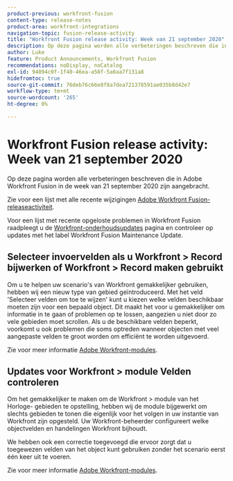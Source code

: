 ```yaml
---
product-previous: workfront-fusion
content-type: release-notes
product-area: workfront-integrations
navigation-topic: fusion-release-activity
title: "Workfront Fusion release activity: Week van 21 september 2020"
description: Op deze pagina worden alle verbeteringen beschreven die in Adobe Workfront Fusion in de week van 21 september 2020 zijn aangebracht.
author: Luke
feature: Product Announcements, Workfront Fusion
recommendations: noDisplay, noCatalog
exl-id: 94094c0f-1f40-46ea-a58f-5a6aa7f131a8
hidefromtoc: true
source-git-commit: 76deb76c66e8f8a7dea721378591ae035b8d42e7
workflow-type: tm+mt
source-wordcount: '265'
ht-degree: 0%

---
```


# Workfront Fusion release activity: Week van 21 september 2020

Op deze pagina worden alle verbeteringen beschreven die in Adobe Workfront Fusion in de week van 21 september 2020 zijn aangebracht.

Zie voor een lijst met alle recente wijzigingen [Adobe Workfront Fusion-releaseactiviteit](../../../../../product-announcements/product-releases/fusion-release-activity/fusion-release-activity.md).

Voor een lijst met recente opgeloste problemen in Workfront Fusion raadpleegt u de [Workfront-onderhoudsupdates](https://experienceleague.adobe.com/docs/workfront-known-issues/releases/current-updates.html) pagina en controleer op updates met het label Workfront Fusion Maintenance Update.

## Selecteer invoervelden als u Workfront > Record bijwerken of Workfront > Record maken gebruikt

Om u te helpen uw scenario&#39;s van Workfront gemakkelijker gebruiken, hebben wij een nieuw type van gebied geïntroduceerd. Met het veld &#39;Selecteer velden om toe te wijzen&#39; kunt u kiezen welke velden beschikbaar moeten zijn voor een bepaald object. Dit maakt het voor u gemakkelijker om informatie in te gaan of problemen op te lossen, aangezien u niet door zo vele gebieden moet scrollen. Als u de beschikbare velden beperkt, voorkomt u ook problemen die soms optreden wanneer objecten met veel aangepaste velden te groot worden om efficiënt te worden uitgevoerd.

Zie voor meer informatie [Adobe Workfront-modules](../../../../../workfront-fusion/apps-and-their-modules/workfront-modules.md).

## Updates voor Workfront > module Velden controleren

Om het gemakkelijker te maken om de Workfront > module van het Horloge- gebieden te opstelling, hebben wij de module bijgewerkt om slechts gebieden te tonen die eigenlijk voor het volgen in uw instantie van Workfront zijn opgesteld. Uw Workfront-beheerder configureert welke objectvelden en handelingen Workfront bijhoudt.

We hebben ook een correctie toegevoegd die ervoor zorgt dat u toegewezen velden van het object kunt gebruiken zonder het scenario eerst één keer uit te voeren.

Zie voor meer informatie [Adobe Workfront-modules](../../../../../workfront-fusion/apps-and-their-modules/workfront-modules.md).
